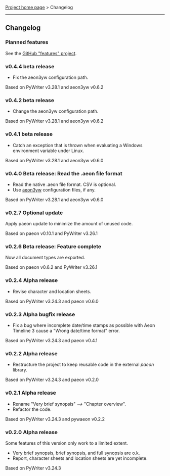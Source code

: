[Project home page](index) > Changelog

------------------------------------------------------------------------

## Changelog

### Planned features

See the [GitHub "features" project](https://github.com/peter88213/aeon3odt/projects/1).

### v0.4.4 beta release

- Fix the aeon3yw configuration path.

Based on PyWriter v3.28.1 and aeon3yw v0.6.2

### v0.4.2 beta release

- Change the aeon3yw configuration path.

Based on PyWriter v3.28.1 and aeon3yw v0.6.2

### v0.4.1 beta release

- Catch an exception that is thrown when evaluating a Windows environment variable under Linux.

Based on PyWriter v3.28.1 and aeon3yw v0.6.0

### v0.4.0 Beta release: Read the .aeon file format 

- Read the native .aeon file format. CSV is optional.
- Use [aeon3yw](https://peter88213.github.io/aeon3yw/) configuration files, if any.

Based on PyWriter v3.28.1 and aeon3yw v0.6.0

### v0.2.7 Optional update

Apply paeon update to minimize the amount of unused code.

Based on paeon v0.10.1 and PyWriter v3.26.1

### v0.2.6 Beta release: Feature complete 

Now all document types are exported.

Based on paeon v0.6.2 and PyWriter v3.26.1

### v0.2.4 Alpha release

- Revise character and location sheets.

Based on PyWriter v3.24.3 and paeon v0.6.0

### v0.2.3 Alpha bugfix release

- Fix a bug where incomplete date/time stamps as possible with Aeon Timeline 3 cause a "Wrong date/time format" error.

Based on PyWriter v3.24.3 and paeon v0.4.1

### v0.2.2 Alpha release

- Restructure the project to keep reusable code in the external *paeon* library.

Based on PyWriter v3.24.3 and paeon v0.2.0

### v0.2.1 Alpha release

- Rename "Very brief synopsis" --> "Chapter overview".
- Refactor the code.

Based on PyWriter v3.24.3 and pywaeon v0.2.2

### v0.2.0 Alpha release

Some features of this version only work to a limited extent.

- Very brief synopsis, brief synopsis, and full synopsis are o.k.
- Report, character sheets and location sheets are yet incomplete.

Based on PyWriter v3.24.3

